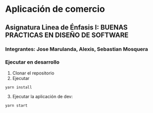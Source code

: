 # Aplicación de comercio

## Asignatura Linea de Énfasis I: BUENAS PRACTICAS EN DISEÑO DE SOFTWARE

### Integrantes: Jose Marulanda, Alexis, Sebastian Mosquera

### Ejecutar en desarrollo

1. Clonar el repositorio
2. Ejecutar

```
yarn install
```

3. Ejecutar la aplicación de dev:

```
yarn start
```
